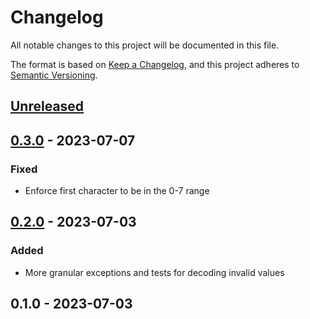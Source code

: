 # Changelog

All notable changes to this project will be documented in this file.

The format is based on [Keep a Changelog](https://keepachangelog.com/en/1.0.0/),
and this project adheres to [Semantic Versioning](https://semver.org/spec/v2.0.0.html).

<a name="unreleased"></a>
## [Unreleased]


<a name="0.3.0"></a>
## [0.3.0] - 2023-07-07
### Fixed
- Enforce first character to be in the 0-7 range


<a name="0.2.0"></a>
## [0.2.0] - 2023-07-03
### Added
- More granular exceptions and tests for decoding invalid values


<a name="0.1.0"></a>
## 0.1.0 - 2023-07-03

[Unreleased]: https://github.com/basecodeoy/package_slug/compare/0.3.0...HEAD
[0.3.0]: https://github.com/basecodeoy/package_slug/compare/0.2.0...0.3.0
[0.2.0]: https://github.com/basecodeoy/package_slug/compare/0.1.0...0.2.0
